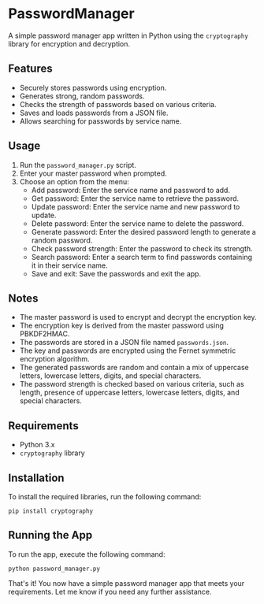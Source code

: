 # PasswordManager

A simple password manager app written in Python using the `cryptography` library for encryption and decryption.

## Features

- Securely stores passwords using encryption.
- Generates strong, random passwords.
- Checks the strength of passwords based on various criteria.
- Saves and loads passwords from a JSON file.
- Allows searching for passwords by service name.

## Usage

1. Run the `password_manager.py` script.
2. Enter your master password when prompted.
3. Choose an option from the menu:
   - Add password: Enter the service name and password to add.
   - Get password: Enter the service name to retrieve the password.
   - Update password: Enter the service name and new password to update.
   - Delete password: Enter the service name to delete the password.
   - Generate password: Enter the desired password length to generate a random password.
   - Check password strength: Enter the password to check its strength.
   - Search password: Enter a search term to find passwords containing it in their service name.
   - Save and exit: Save the passwords and exit the app.

## Notes

- The master password is used to encrypt and decrypt the encryption key.
- The encryption key is derived from the master password using PBKDF2HMAC.
- The passwords are stored in a JSON file named `passwords.json`.
- The key and passwords are encrypted using the Fernet symmetric encryption algorithm.
- The generated passwords are random and contain a mix of uppercase letters, lowercase letters, digits, and special characters.
- The password strength is checked based on various criteria, such as length, presence of uppercase letters, lowercase letters, digits, and special characters.

## Requirements

- Python 3.x
- `cryptography` library

## Installation

To install the required libraries, run the following command:

```
pip install cryptography
```

## Running the App

To run the app, execute the following command:

```
python password_manager.py
```

That's it! You now have a simple password manager app that meets your requirements. Let me know if you need any further assistance.
